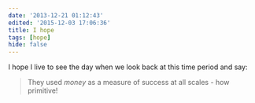 ```yaml
---
date: '2013-12-21 01:12:43'
edited: '2015-12-03 17:06:36'
title: I hope
tags: [hope]
hide: false
---
```

 
I hope I live to see the day when we look back at this time period and say:

> They used *money* as a measure of success at all scales - how primitive!